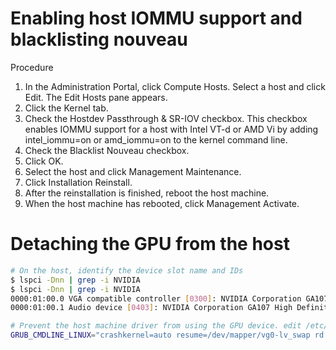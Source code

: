 # Enabling host IOMMU support and blacklisting nouveau

Procedure

1. In the Administration Portal, click Compute Hosts. Select a host and click Edit. The Edit Hosts pane appears.
2. Click the Kernel tab.
3. Check the Hostdev Passthrough & SR-IOV checkbox. This checkbox enables IOMMU support for a host with Intel VT-d or AMD Vi by adding intel_iommu=on or amd_iommu=on to the kernel command line.
4. Check the Blacklist Nouveau checkbox.
5. Click OK.
6. Select the host and click Management Maintenance.
7. Click Installation Reinstall.
8. After the reinstallation is finished, reboot the host machine.
9. When the host machine has rebooted, click Management Activate.

# Detaching the GPU from the host

```sh
# On the host, identify the device slot name and IDs
$ lspci -Dnn | grep -i NVIDIA
$ lspci -Dnn | grep -i NVIDIA
0000:01:00.0 VGA compatible controller [0300]: NVIDIA Corporation GA107M [GeForce RTX 3050 Mobile] [10de:25a2] (rev a1)
0000:01:00.1 Audio device [0403]: NVIDIA Corporation GA107 High Definition Audio Controller [10de:2291] (rev a1)

# Prevent the host machine driver from using the GPU device. edit /etc/sysconfig/grub
GRUB_CMDLINE_LINUX="crashkernel=auto resume=/dev/mapper/vg0-lv_swap rd.lvm.lv=vg0/lv_root rd.lvm.lv=vg0/lv_swap rhgb quiet intel_iommu=on pci-stub.ids=10de:25a2,10de:2291"
```
